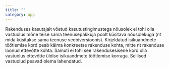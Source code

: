 ```yaml
---
title: ""
category: app
---
```

Rakenduses kasutajalt võetud kasutustingimustega nõusolek ei tohi olla vastuolus
mõne teise sama teenusepakkuja poolt küsitava nõusolekuga (nt mida küsitakse
sama teenuse veebiversioonis). Kirjeldatud isikuandmete töötlemise kord peab
käima konkreetse rakenduse kohta, mitte nt rakenduse loonud ettevõtte kohta.
Samuti ei tohi see rakendusesisene kord olla vastuolus ettevõtte üldise
isikuandmete töötlemise korraga. Sellised vastuolud peavad olema lahendatud.
